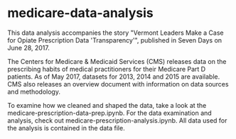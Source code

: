 # medicare-data-analysis
This data analysis accompanies the story "Vermont Leaders Make a Case for Opiate Prescription Data 'Transparency'", published in Seven Days on June 28, 2017.

The Centers for Medicare & Medicaid Services (CMS) releases data on the prescribing habits of medical practitioners for their Medicare Part D patients. As of May 2017, datasets for 2013, 2014 and 2015 are available. CMS also releases an overview document with information on data sources and methodology.

To examine how we cleaned and shaped the data, take a look at the medicare-prescription-data-prep.ipynb. For the data examination and analysis, check out medicare-prescription-analysis.ipynb. All data used for the analysis is contained in the data file.

